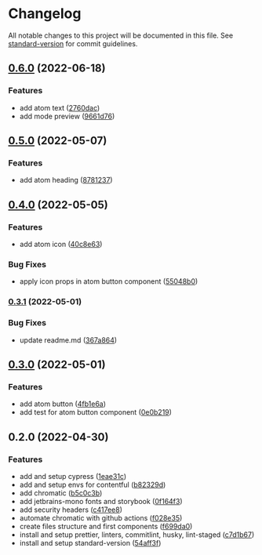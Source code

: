 # Changelog

All notable changes to this project will be documented in this file. See [standard-version](https://github.com/conventional-changelog/standard-version) for commit guidelines.

## [0.6.0](https://github.com/jcarlos0511/personal-site/compare/v0.5.0...v0.6.0) (2022-06-18)


### Features

* add atom text ([2760dac](https://github.com/jcarlos0511/personal-site/commit/2760dacaa330a729f0c7dc57154dd163b46fc226))
* add mode preview ([9661d76](https://github.com/jcarlos0511/personal-site/commit/9661d76e607d8bd639d26be7299f1046daa2ed55))

## [0.5.0](https://github.com/jcarlos0511/personal-site/compare/v0.4.0...v0.5.0) (2022-05-07)


### Features

* add atom heading ([8781237](https://github.com/jcarlos0511/personal-site/commit/87812376aa0cb4e59d3151b97a76f9be5f7ca7cc))

## [0.4.0](https://github.com/jcarlos0511/personal-site/compare/v0.3.1...v0.4.0) (2022-05-05)


### Features

* add atom icon ([40c8e63](https://github.com/jcarlos0511/personal-site/commit/40c8e6339d3b980eedcbb98f0e3a041a5be8cfe8))


### Bug Fixes

* apply icon props in atom button component ([55048b0](https://github.com/jcarlos0511/personal-site/commit/55048b077831517ea7a3cb49c4ac9328a771130d))

### [0.3.1](https://github.com/jcarlos0511/personal-site/compare/v0.3.0...v0.3.1) (2022-05-01)


### Bug Fixes

* update readme.md ([367a864](https://github.com/jcarlos0511/personal-site/commit/367a864d0b25bd3a19f3ba1a9a3e8074d802fbe4))

## [0.3.0](https://github.com/jcarlos0511/personal-site/compare/v0.2.0...v0.3.0) (2022-05-01)


### Features

* add atom button ([4fb1e6a](https://github.com/jcarlos0511/personal-site/commit/4fb1e6a262dc04c2e929e0d9a20ab694449bff3c))
* add test for atom button component ([0e0b219](https://github.com/jcarlos0511/personal-site/commit/0e0b219a7c3194b71ca06fc09587999339ff3982))

## 0.2.0 (2022-04-30)


### Features

* add and setup cypress ([1eae31c](https://github.com/jcarlos0511/personal-site/commit/1eae31cb474ff164819f78fcf5fc898eb806bbf2))
* add and setup envs for contentful ([b82329d](https://github.com/jcarlos0511/personal-site/commit/b82329db3dcf1fcd8bf6a9a3630437dd8b288a00))
* add chromatic ([b5c0c3b](https://github.com/jcarlos0511/personal-site/commit/b5c0c3b1301c2f7dd00fd8798a49ffa31216f75b))
* add jetbrains-mono fonts and storybook ([0f164f3](https://github.com/jcarlos0511/personal-site/commit/0f164f361ac8c53c8658e52fae4ccd1d53627618))
* add security headers ([c417ee8](https://github.com/jcarlos0511/personal-site/commit/c417ee850b1221f5e47a7189dbea6bc712fb1993))
* automate chromatic with github actions ([f028e35](https://github.com/jcarlos0511/personal-site/commit/f028e3543871d98dd8ac2fcd3e38e7dee853a467))
* create files structure and first components ([f699da0](https://github.com/jcarlos0511/personal-site/commit/f699da03998d1ab0cd37efd5ec7f359688e1091c))
* install and setup prettier, linters, commitlint, husky, lint-staged ([c7d1b67](https://github.com/jcarlos0511/personal-site/commit/c7d1b67c5804fde8356c786081637a296180ad30))
* install and setup standard-version ([54aff3f](https://github.com/jcarlos0511/personal-site/commit/54aff3f43d4e6a32919bd99319fd14526693b2f5))
